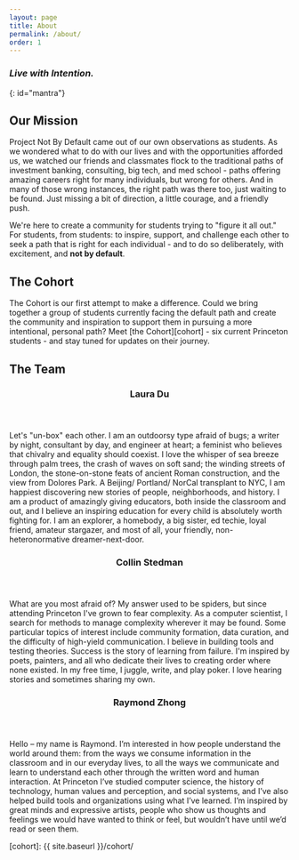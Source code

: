 ```yaml
---
layout: page
title: About
permalink: /about/
order: 1
---
```


### *Live with Intention.*
{: id="mantra"}

## Our Mission

Project Not By Default came out of our own observations as students. As we wondered what to do with our lives and with the opportunities afforded us, we watched our friends and classmates flock to the traditional paths of investment banking, consulting, big tech, and med school - paths offering amazing careers right for many individuals, but wrong for others. And in many of those wrong instances, the right path was there too, just waiting to be found. Just missing a bit of direction, a little courage, and a friendly push. 

We're here to create a community for students trying to "figure it all out." For students, from students: to inspire, support, and challenge each other to seek a path that is right for each individual - and to do so deliberately, with excitement, and **not by default**.

## The Cohort

The Cohort is our first attempt to make a difference. Could we bring together a group of students currently facing the default path and create the community and inspiration to support them in pursuing a more intentional, personal path? Meet [the Cohort][cohort] - six current Princeton students - and stay tuned for updates on their journey. 

[//]: # (## The Community)

## The Team

<header class="bio-header">
  <div class='headshot' style='background: url({{ site.baseurl }}/assets/img/ldu.jpg); background-size: cover'></div>
  <div class='meta-wrap'>
    <h3 class='bio-title'>Laura Du</h3>
  </div>
</header>

Let's "un-box" each other. I am an outdoorsy type afraid of bugs; a writer by night, consultant by day, and engineer at heart; a feminist who believes that chivalry and equality should coexist. I love the whisper of sea breeze through palm trees, the crash of waves on soft sand; the winding streets of London, the stone-on-stone feats of ancient Roman construction, and the view from Dolores Park. A Beijing/ Portland/ NorCal transplant to NYC, I am happiest discovering new stories of people, neighborhoods, and history. I am a product of amazingly giving educators, both inside the classroom and out, and I believe an inspiring education for every child is absolutely worth fighting for. I am an explorer, a homebody, a big sister, ed techie, loyal friend, amateur stargazer, and most of all, your friendly, non-heteronormative dreamer-next-door. 

<header class="bio-header">
  <div class='headshot' style='background: url({{ site.baseurl }}/assets/img/cstedman.jpg); background-size: cover'></div>
  <div class='meta-wrap'>
    <h3 class='bio-title'>Collin Stedman</h3>
  </div>
</header>

What are you most afraid of? My answer used to be spiders, but since attending Princeton I've grown to fear complexity. As a computer scientist, I search for methods to manage complexity wherever it may be found. Some particular topics of interest include community formation, data curation, and the difficulty of high-yield communication. I believe in building tools and testing theories. Success is the story of learning from failure. I'm inspired by poets, painters, and all who dedicate their lives to creating order where none existed. In my free time, I juggle, write, and play poker. I love hearing stories and sometimes sharing my own. 

<header class="bio-header">
  <div class='headshot' style='background: url({{ site.baseurl }}/assets/img/rzhong.jpg); background-size: cover'></div>
  <div class='meta-wrap'>
    <h3 class='bio-title'>Raymond Zhong</h3>
  </div>
</header>

Hello – my name is Raymond. I’m interested in how people understand the world around them: from the ways we consume information in the classroom and in our everyday lives, to all the ways we communicate and learn to understand each other through the written word and human interaction. At Princeton I’ve studied computer science, the history of technology, human values and perception, and social systems, and I’ve also helped build tools and organizations using what I’ve learned. I’m inspired by great minds and expressive artists, people who show us thoughts and feelings we would have wanted to think or feel, but wouldn’t have until we’d read or seen them.

[//]: # (## The Newsletter)

[cohort]: {{ site.baseurl }}/cohort/
